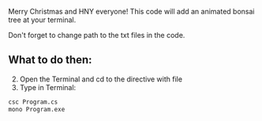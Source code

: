Merry Christmas and HNY everyone!
This code will add an animated bonsai tree at your terminal.

Don't forget to change path to the txt files in the code.

## What to do then:
2. Open the Terminal and cd to the directive with file
5. Type in Terminal:
```bash
csc Program.cs
mono Program.exe
```
